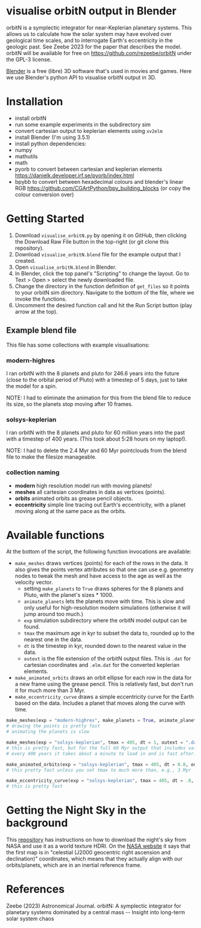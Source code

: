 # visualise orbitN output in Blender

orbitN is a symplectic integrator for near-Keplerian planetary systems. This
allows us to calculate how the solar system may have evolved over geological
time scales, and to interrogate Earth's eccentricity in the geologic past. See
Zeebe 2023 for the paper that describes the model. orbitN will be available for
free on https://github.com/rezeebe/orbitN under the GPL-3 license.

[Blender](https://www.blender.org/) is a free (libre) 3D software that's used
in movies and games. Here we use Blender's python API to visualise orbitN
output in 3D.

<!-- TODO: insert gif of orbital elements here -->

# Installation

- install orbitN <!-- link to Richard's video/website -->
- run some example experiments in the subdirectory sim
- convert cartesian output to keplerian elements using `xv2elm`
- install Blender (I'm using 3.5.1)
- install python dependencies:
 - numpy
 - mathutils
 - math
 - pyorb to convert between cartesian and keplerian elements
   https://danielk.developer.irf.se/pyorb/index.html
 - bpybb to convert between hexadecimal colours and blender's linear RGB
   https://github.com/CGArtPython/bpy_building_blocks (or copy the colour
   conversion over)

# Getting Started

1. Download `visualise_orbitN.py` by opening it on GitHub, then clicking the
   Download Raw File button in the top-right (or git clone this repository).
2. Download `visualise_orbitN.blend` file for the example output that I created.
3. Open `visualise_orbitN.blend` in Blender.
4. In Blender, click the top panel's "Scripting" to change the layout. Go to
   Text > Open > select the newly downloaded file.
5. Change the directory in the function definition of `get_files` so it points
   to your orbitN sim directory. Navigate to the bottom of the file, where we
   invoke the functions.
6. Uncomment the desired function call and hit the Run Script button (play
   arrow at the top).

## Example blend file

This file has some collections with example visualisations:

### modern-highres
I ran orbitN with the 8 planets and pluto for 246.6 years into the future
(close to the orbital period of Pluto) with a timestep of 5 days, just to take
the model for a spin.

NOTE: I had to eliminate the animation for this from the blend file to reduce
its size, so the planets stop moving after 10 frames.

### solsys-keplerian
I ran orbitN with the 8 planets and pluto for 60 million years into the past
with a timestep of 400 years. (This took about 5:28 hours on my laptop!).

NOTE: I had to delete the 2.4 Myr and 60 Myr pointclouds from the blend file to
make the filesize manageable.

### collection naming
- **modern** high resolution model run with moving planets!
- **meshes** all cartesian coordinates in data as vertices (points).
- **orbits** animated orbits as grease pencil objects.
- **eccentricity** simple line tracing out Earth's eccentricity, with a planet
  moving along at the same pace as the orbits.

# Available functions
At the bottom of the script, the following function invocations are available:

- `make_meshes` draws vertices (points) for each of the rows in the data. It
  also gives the points vertex attributes so that one can use e.g. geometry
  nodes to tweak the mesh and have access to the age as well as the velocity
  vector.
  - setting `make_planets` to `True` draws spheres for the 8 planets and Pluto, with the
    planet's sizes * 1000.
  - `animate_planets` lets the planets move with time. This is slow and only
    useful for high-resolution modern simulations (otherwise it will jump
    around too much.)
  - `exp` simulation subdirectory where the orbitN model output
    can be found.
  - `tmax` the maximum age in kyr to subset the data to, rounded up to the
    nearest one in the data.
  - `dt` is the timestep in kyr, rounded down to the nearest value in the data.
  - `outext` is the file extension of the orbitN output files. This is `.dat`
    for cartesian coordinates and `.elm.dat` for the converted keplerian
    elements.
- `make_animated_orbits` draws an orbit ellipse for each row in the data for a
  new frame using the grease pencil. This is relatively fast, but don't run it
  for much more than 3 Myr.
- `make_eccentricity_curve` draws a simple eccentricity curve for the Earth
  based on the data. Includes a planet that moves along the curve with time.

```python
make_meshes(exp = "modern-highres", make_planets = True, animate_planets = True)
# drawing the points is pretty fast
# animating the planets is slow

make_meshes(exp = "solsys-keplerian", tmax = 405, dt = 1, outext = ".dat", make_planets = False, animate_planets = False)
# this is pretty fast, but for the full 60 Myr output that includes values
# every 400 years it takes about a minute to load in and is fast after.

make_animated_orbits(exp = "solsys-keplerian", tmax = 405, dt = 0.8, outext = ".elm.dat")
# this pretty fast unless you set tmax to much more than, e.g., 3 Myr

make_eccentricity_curve(exp = "solsys-keplerian", tmax = 405, dt = .8, outext = ".elm.dat", make_planet = True)
# this is pretty fast
```

# Getting the Night Sky in the background

This [repository](https://github.com/alcove-design/blender-world-night-sky) has
instructions on how to download the night's sky from NASA and use it as a world
texture HDRI. On the [NASA website](https://svs.gsfc.nasa.gov/3895) it says
that the first map is in "celestial (J2000 geocentric right ascension and
declination)" coordinates, which means that they actually align with our
orbits/planets, which are in an inertial reference frame.

# References

Zeebe (2023) Astronomical Journal. orbitN: A symplectic integrator for planetary
systems dominated by a central mass -- Insight into long-term solar system
chaos
